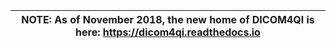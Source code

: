 | NOTE: As of November 2018, the new home of DICOM4QI is here: https://dicom4qi.readthedocs.io|
| --- |

